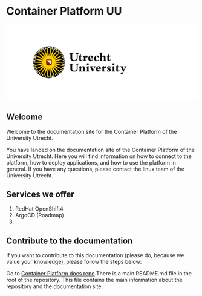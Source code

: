 # Container Platform UU
![tux-161406_1280.png](./images/UU_logo_2021_EN_RGB.png)

## Welcome
Welcome to the documentation site for the Container Platform of the University Utrecht.

You have landed on the documentation site of the Container Platform of the University Utrecht. Here you will find 
information on how to connect to the platform, how to deploy applications, and how to use the platform in general.
If you have any questions, please contact the linux team of the University Utrecht.

## Services we offer

1. RedHat OpenShift4
2. ArgoCD (Roadmap)
3. 

## Contribute to the documentation
If you want to contribute to this documentation (please do, because we value your knowledge), please follow the steps below:

Go to [Container Platform docs repo](https://github.com/UtrechtUniversity/containerplatform-docs/)
There is a main README.md file in the root of the repository. This file contains the main information about the repository and the documentation site.